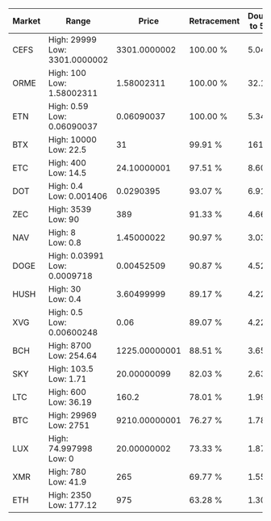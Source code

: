 | Market | Range | Price| Retracement | Doubles to 50% |
| --- | --- | --- | --- | --- |
| CEFS | High: 29999<br />Low: 3301.0000002 | 3301.0000002 | 100.00 % | 5.04 |
| ORME | High: 100<br />Low: 1.58002311 | 1.58002311 | 100.00 % | 32.15 |
| ETN | High: 0.59<br />Low: 0.06090037 | 0.06090037 | 100.00 % | 5.34 |
| BTX | High: 10000<br />Low: 22.5 | 31 | 99.91 % | 161.65 |
| ETC | High: 400<br />Low: 14.5 | 24.10000001 | 97.51 % | 8.60 |
| DOT | High: 0.4<br />Low: 0.001406 | 0.0290395 | 93.07 % | 6.91 |
| ZEC | High: 3539<br />Low: 90 | 389 | 91.33 % | 4.66 |
| NAV | High: 8<br />Low: 0.8 | 1.45000022 | 90.97 % | 3.03 |
| DOGE | High: 0.03991<br />Low: 0.0009718 | 0.00452509 | 90.87 % | 4.52 |
| HUSH | High: 30<br />Low: 0.4 | 3.60499999 | 89.17 % | 4.22 |
| XVG | High: 0.5<br />Low: 0.00600248 | 0.06 | 89.07 % | 4.22 |
| BCH | High: 8700<br />Low: 254.64 | 1225.00000001 | 88.51 % | 3.65 |
| SKY | High: 103.5<br />Low: 1.71 | 20.00000099 | 82.03 % | 2.63 |
| LTC | High: 600<br />Low: 36.19 | 160.2 | 78.01 % | 1.99 |
| BTC | High: 29969<br />Low: 2751 | 9210.00000001 | 76.27 % | 1.78 |
| LUX | High: 74.997998<br />Low: 0 | 20.00000002 | 73.33 % | 1.87 |
| XMR | High: 780<br />Low: 41.9 | 265 | 69.77 % | 1.55 |
| ETH | High: 2350<br />Low: 177.12 | 975 | 63.28 % | 1.30 |
